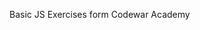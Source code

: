 Basic JS Exercises form Codewar Academy

<!-- https://www.codewars.com/kata/53ee5429ba190077850011d4
https://www.codewars.com/kata/5772da22b89313a4d50012f7
https://www.codewars.com/kata/55ca77fa094a2af31f00002a
https://www.codewars.com/kata/5875b200d520904a04000003
https://www.codewars.com/kata/53da3dbb4a5168369a0000fe
https://www.codewars.com/kata/523b66342d0c301ae400003b
https://www.codewars.com/kata/5761a717780f8950ce001473 -->
